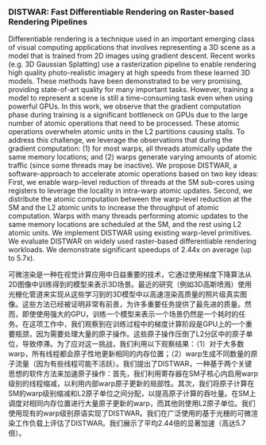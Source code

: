 ### DISTWAR: Fast Differentiable Rendering on Raster-based Rendering Pipelines

Differentiable rendering is a technique used in an important emerging class of visual computing applications that involves representing a 3D scene as a model that is trained from 2D images using gradient descent. Recent works (e.g. 3D Gaussian Splatting) use a rasterization pipeline to enable rendering high quality photo-realistic imagery at high speeds from these learned 3D models. These methods have been demonstrated to be very promising, providing state-of-art quality for many important tasks. However, training a model to represent a scene is still a time-consuming task even when using powerful GPUs. In this work, we observe that the gradient computation phase during training is a significant bottleneck on GPUs due to the large number of atomic operations that need to be processed. These atomic operations overwhelm atomic units in the L2 partitions causing stalls. To address this challenge, we leverage the observations that during the gradient computation: (1) for most warps, all threads atomically update the same memory locations; and (2) warps generate varying amounts of atomic traffic (since some threads may be inactive). We propose DISTWAR, a software-approach to accelerate atomic operations based on two key ideas: First, we enable warp-level reduction of threads at the SM sub-cores using registers to leverage the locality in intra-warp atomic updates. Second, we distribute the atomic computation between the warp-level reduction at the SM and the L2 atomic units to increase the throughput of atomic computation. Warps with many threads performing atomic updates to the same memory locations are scheduled at the SM, and the rest using L2 atomic units. We implement DISTWAR using existing warp-level primitives. We evaluate DISTWAR on widely used raster-based differentiable rendering workloads. We demonstrate significant speedups of 2.44x on average (up to 5.7x).

可微渲染是一种在视觉计算应用中日益重要的技术，它通过使用梯度下降算法从2D图像中训练得到的模型来表示3D场景。最近的研究（例如3D高斯喷溅）使用光栅化管道来实现从这些学习到的3D模型中以高速渲染高质量的照片级真实图像。这些方法已经被证明非常有前景，为许多重要任务提供了最先进的质量。然而，即使使用强大的GPU，训练一个模型来表示一个场景仍然是一个耗时的任务。在这项工作中，我们观察到在训练过程中的梯度计算阶段是GPU上的一个重要瓶颈，因为需要处理大量的原子操作。这些原子操作压倒了L2分区中的原子单位，导致停滞。为了应对这一挑战，我们利用以下观察结果：（1）对于大多数warp，所有线程都会原子性地更新相同的内存位置；（2）warp生成不同数量的原子流量（因为有些线程可能不活跃）。我们提出了DISTWAR，一种基于两个关键思想的软件方法来加速原子操作：首先，我们利用寄存器在SM子核心内启用warp级别的线程缩减，以利用内部warp原子更新的局部性。其次，我们将原子计算在SM的warp级别缩减和L2原子单位之间分配，以提高原子计算的吞吐量。在SM上调度对相同内存位置进行大量原子更新的warp，而其他则使用L2原子单位。我们使用现有的warp级别原语实现了DISTWAR。我们在广泛使用的基于光栅的可微渲染工作负载上评估了DISTWAR。我们展示了平均2.44倍的显著加速（高达5.7倍）。
